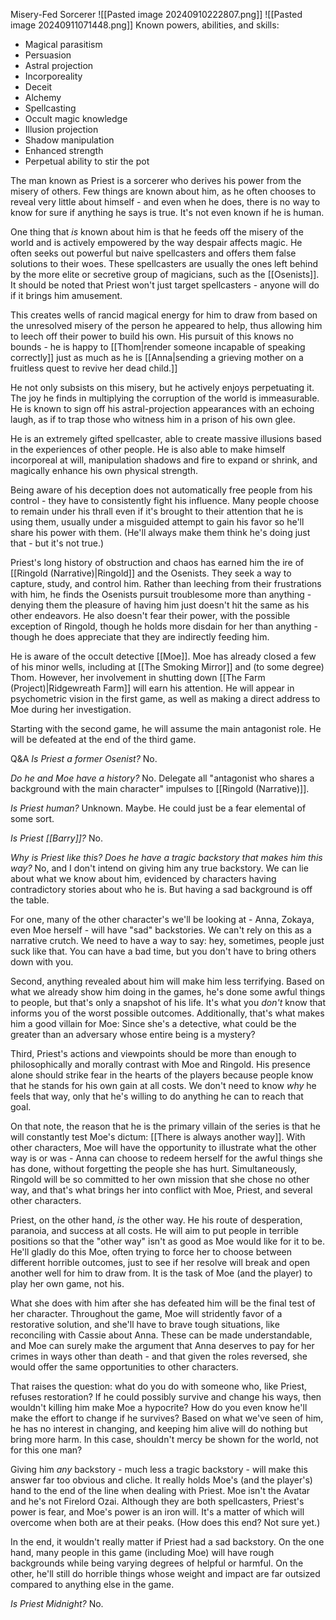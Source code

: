 Misery-Fed Sorcerer
![[Pasted image 20240910222807.png]]
![[Pasted image 20240911071448.png]]
Known powers, abilities, and skills:
* Magical parasitism
* Persuasion
* Astral projection
* Incorporeality
* Deceit
* Alchemy
* Spellcasting
* Occult magic knowledge
* Illusion projection
* Shadow manipulation
* Enhanced strength
* Perpetual ability to stir the pot

The man known as Priest is a sorcerer who derives his power from the misery of others. Few things are known about him, as he often chooses to reveal very little about himself - and even when he does, there is no way to know for sure if anything he says is true. It's not even known if he is human.

One thing that *is* known about him is that he feeds off the misery of the world and is actively empowered by the way despair affects magic. He often seeks out powerful but naive spellcasters and offers them false solutions to their woes. These spellcasters are usually the ones left behind by the more elite or secretive group of magicians, such as the [[Osenists]]. It should be noted that Priest won't just target spellcasters - anyone will do if it brings him amusement.

This creates wells of rancid magical energy for him to draw from based on the unresolved misery of the person he appeared to help, thus allowing him to leech off their power to build his own. His pursuit of this knows no bounds - he is happy to [[Thom|render someone incapable of speaking correctly]] just as much as he is [[Anna|sending a grieving mother on a fruitless quest to revive her dead child.]]

He not only subsists on this misery, but he actively enjoys perpetuating it. The joy he finds in multiplying the corruption of the world is immeasurable. He is known to sign off his astral-projection appearances with an echoing laugh, as if to trap those who witness him in a prison of his own glee.

He is an extremely gifted spellcaster, able to create massive illusions based in the experiences of other people. He is also able to make himself incorporeal at will, manipulation shadows and fire to expand or shrink, and magically enhance his own physical strength. 

Being aware of his deception does not automatically free people from his control - they have to consistently fight his influence. Many people choose to remain under his thrall even if it's brought to their attention that he is using them, usually under a misguided attempt to gain his favor so he'll share his power with them. (He'll always make them think he's doing just that - but it's not true.) 

Priest's long history of obstruction and chaos has earned him the ire of [[Ringold (Narrative)|Ringold]] and the Osenists. They seek a way to capture, study, and control him. Rather than leeching from their frustrations with him, he finds the Osenists pursuit troublesome more than anything - denying them the pleasure of having him just doesn't hit the same as his other endeavors. He also doesn't fear their power, with the possible exception of Ringold, though he holds more disdain for her than anything - though he does appreciate that they are indirectly feeding him.

He is aware of the occult detective [[Moe]]. Moe has already closed a few of his minor wells, including at [[The Smoking Mirror]] and (to some degree) Thom. However, her involvement in shutting down [[The Farm (Project)|Ridgewreath Farm]] will earn his attention. He will appear in psychometric vision in the first game, as well as making a direct address to Moe during her investigation.

Starting with the second game, he will assume the main antagonist role. He will be defeated at the end of the third game.

Q&A
*Is Priest a former Osenist?*
No.

*Do he and Moe have a history?*
No. Delegate all "antagonist who shares a background with the main character" impulses to [[Ringold (Narrative)]].

*Is Priest human?*
Unknown. Maybe. He could just be a fear elemental of some sort.

*Is Priest [[Barry]]?*
No.

*Why is Priest like this? Does he have a tragic backstory that makes him this way?*
No, and I don't intend on giving him any true backstory. We can lie about what we know about him, evidenced by characters having contradictory stories about who he is. But having a sad background is off the table.

For one, many of the other character's we'll be looking at - Anna, Zokaya, even Moe herself - will have "sad" backstories. We can't rely on this as a narrative crutch. We need to have a way to say: hey, sometimes, people just suck like that. You can have a bad time, but you don't have to bring others down with you.

Second, anything revealed about him will make him less terrifying. Based on what we already show him doing in the games, he's done some awful things to people, but that's only a snapshot of his life. It's what you *don't* know that informs you of the worst possible outcomes. Additionally, that's what makes him a good villain for Moe: Since she's a detective, what could be the greater than an adversary whose entire being is a mystery? 

Third, Priest's actions and viewpoints  should be more than enough to philosophically and morally contrast with Moe and Ringold. His presence alone should strike fear in the hearts of the players because people know that he stands for his own gain at all costs. We don't need to know *why* he feels that way, only that he's willing to do anything he can to reach that goal.

On that note, the reason that he is the primary villain of the series is that he will constantly test Moe's dictum: [[There is always another way]]. With other characters, Moe will have the opportunity to illustrate what the other way is or was - Anna can choose to redeem herself for the awful things she has done, without forgetting the people she has hurt. Simultaneously, Ringold will be so committed to her own mission that she chose no other way, and that's what brings her into conflict with Moe, Priest, and several other characters.

Priest, on the other hand, *is* the other way. He his route of desperation, paranoia, and success at all costs. He will aim to put people in terrible positions so that the "other way" isn't as good as Moe would like for it to be. He'll gladly do this Moe, often trying to force her to choose between different horrible outcomes, just to see if her resolve will break and open another well for him to draw from. It is the task of Moe (and the player) to play her own game, not his.

What she does with him after she has defeated him will be the final test of her character. Throughout the game, Moe will stridently favor of a restorative solution, and she'll have to brave tough situations, like reconciling with Cassie about Anna. These can be made understandable, and Moe can surely make the argument that Anna deserves to pay for her crimes in ways other than death - and that given the roles reversed, she would offer the same opportunities to other characters.

That raises the question: what do you do with someone who, like Priest, refuses restoration? If he could possibly survive and change his ways, then wouldn't killing him make Moe a hypocrite? How do you even know he'll make the effort to change if he survives? Based on what we've seen of him, he has no interest in changing, and keeping him alive will do nothing but bring more harm. In this case, shouldn't mercy be shown for the world, not for this one man?

Giving him *any* backstory - much less a tragic backstory - will make this answer far too obvious and cliche. It really holds Moe's (and the player's) hand to the end of the line when dealing with Priest. Moe isn't the Avatar and he's not Firelord Ozai. Although they are both spellcasters, Priest's power is fear, and Moe's power is an iron will. It's a matter of which will overcome when both are at their peaks. (How does this end? Not sure yet.)

In the end, it wouldn't really matter if Priest had a sad backstory. On the one hand, many people in this game (including Moe) will have rough backgrounds while being varying degrees of helpful or harmful. On the other, he'll still do horrible things whose weight and impact are far outsized compared to anything else in the game. 

*Is Priest Midnight?*
No.